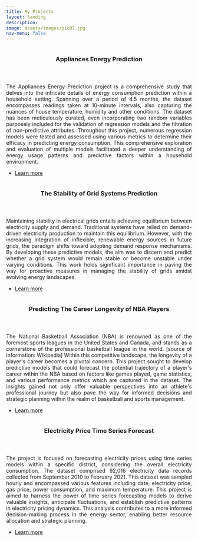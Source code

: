 ```yaml
---
title: My Projects
layout: landing
description: 
image: assets/images/pic07.jpg
nav-menu: false
---
```


<!-- Two -->
<section id="two" class="spotlights">
	<section>
		<a href="https://github.com/Fideliyke/APPLIANCES-ENERGY-PREDICTION" class="image">
			<img src="{% link assets/images/appliance1.jpg %}" alt="" data-position="center center" />
		</a>
		<div class="content">
			<div class="inner">
				<header class="major">
					<h3>Appliances Energy Prediction</h3>
				</header>
				<p style="text-align: justify;">The Appliances Energy Prediction project is a comprehensive study that delves into the intricate details of energy consumption prediction within a household setting. Spanning over a period of 4.5 months, the dataset encompasses readings taken at 10-minute intervals, also capturing the nuances of house temperature, humidity and other conditions. The dataset has been meticulously curated, even incorporating two random variables purposely included for the validation of regression models and the filtration of non-predictive attributes. Throughout this project, numerous regression models were tested and assessed using various metrics to determine their efficacy in predicting energy consumption. This comprehensive exploration and evaluation of multiple models facilitated a deeper understanding of energy usage patterns and predictive factors within a household environment.</p>
				<ul class="actions">
					<li><a href="https://github.com/Fideliyke/APPLIANCES-ENERGY-PREDICTION" class="button">Learn more</a></li>
				</ul>
			</div>
		</div>
	</section>
	<section>
		<a href="https://github.com/Fideliyke/STABILITY-OF-THE-GRID-SYSTEM" class="image">
			<img src="{% link assets/images/electricity3.jpg %}" alt="" data-position="top center" />
		</a>
		<div class="content">
			<div class="inner">
				<header class="major">
					<h3>The Stability of Grid Systems Prediction</h3>
				</header>
				<p style="text-align: justify;">Maintaining stability in electrical grids entails achieving equilibrium between electricity supply and demand. Traditional systems have relied on demand-driven electricity production to maintain this equilibrium. However, with the increasing integration of inflexible, renewable energy sources in future grids, the paradigm shifts toward adopting demand response mechanisms. By developing these predictive models, the aim was to discern and predict whether a grid system would remain stable or become unstable under varying conditions. This work holds significant importance in paving the way for proactive measures in managing the stability of grids amidst evolving energy landscapes.</p>
				<ul class="actions">
					<li><a href="https://github.com/Fideliyke/STABILITY-OF-THE-GRID-SYSTEM" class="button">Learn more</a></li>
				</ul>
			</div>
		</div>
	</section>
	<section>
		<a href="https://github.com/Fideliyke/NBA-ROOKIES" class="image">
			<img src="{% link assets/images/nbaplayers.jpg %}" alt="" data-position="25% 25%" />
		</a>
		<div class="content">
			<div class="inner">
				<header class="major">
					<h3>Predicting The Career Longevity of NBA Players</h3>
				</header>
				<p style="text-align: justify;">The National Basketball Association (NBA) is renowned as one of the foremost sports leagues in the United States and Canada, and stands as a cornerstone of the professional basketball league in the world. [source of information: Wikipedia] Within this competitive landscape, the longevity of a player's career becomes a pivotal concern. This project sought to develop predictive models that could forecast the potential trajectory of a player's career within the NBA based on factors like games played, game statistics, and various performance metrics which are captured in the dataset. The insights gained not only offer valuable perspectives into an athlete's professional journey but also pave the way for informed decisions and strategic planning within the realm of basketball and sports management.</p>
				<ul class="actions">
					<li><a href="https://github.com/Fideliyke/NBA-ROOKIES" class="button">Learn more</a></li>
				</ul>
			</div>
		</div>
	</section>
	<section>
		<a href="https://github.com/Fideliyke/ELECTRICITY-PRICE-TIME-SERIES-FORECAST" class="image">
			<img src="{% link assets/images/electricity2.jpg %}" alt="" data-position="25% 25%" />
		</a>
		<div class="content">
			<div class="inner">
				<header class="major">
					<h3>Electricity Price Time Series Forecast</h3>
				</header>
				<p style="text-align: justify;">The project is focused on forecasting electricity prices using time series models within a specific district, considering the overall electricity consumption. The dataset comprised 92,016 electricity data records collected from September 2010 to February 2021. This dataset was sampled hourly and encompassed various features including date, electricity price, gas price, power consumption, and maximum temperature. This project is aimed to harness the power of time series forecasting models to derive valuable insights, anticipate fluctuations, and establish predictive patterns in electricity pricing dynamics. This analysis contributes to a more informed decision-making process in the energy sector, enabling better resource allocation and strategic planning.</p>
				<ul class="actions">
					<li><a href="https://github.com/Fideliyke/ELECTRICITY-PRICE-TIME-SERIES-FORECAST" class="button">Learn more</a></li>
				</ul>
			</div>
		</div>
	</section>
</section>
